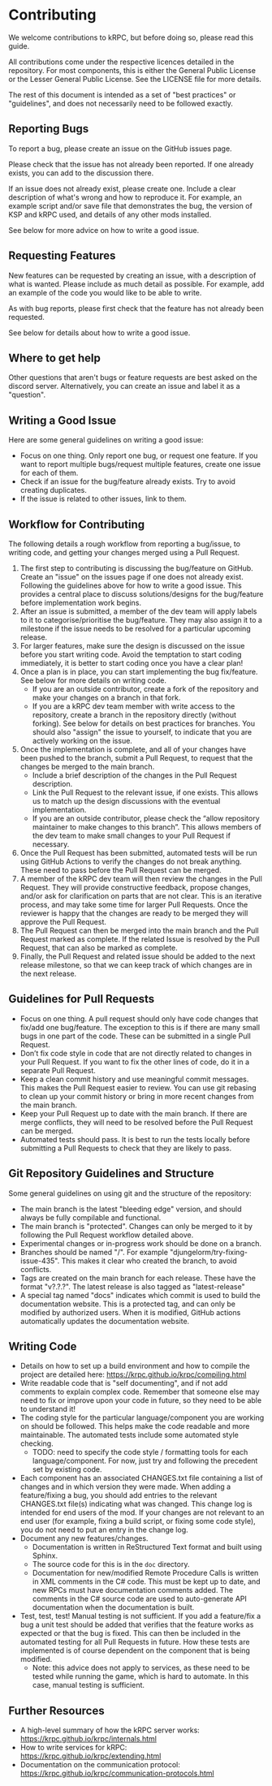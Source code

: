 # Contributing

We welcome contributions to kRPC, but before doing so, please read this guide.

All contributions come under the respective licences detailed in the repository. For most
components, this is either the General Public License or the Lesser General Public License. See the
LICENSE file for more details.

The rest of this document is intended as a set of "best practices" or "guidelines", and does not
necessarily need to be followed exactly.

## Reporting Bugs

To report a bug, please create an issue on the GitHub issues page.

Please check that the issue has not already been reported. If one already exists, you can add to the
discussion there.

If an issue does not already exist, please create one. Include a clear description of what's wrong
and how to reproduce it. For example, an example script and/or save file that demonstrates the bug,
the version of KSP and kRPC used, and details of any other mods installed.

See below for more advice on how to write a good issue.

## Requesting Features

New features can be requested by creating an issue, with a description of what is wanted. Please
include as much detail as possible. For example, add an example of the code you would like to be
able to write.

As with bug reports, please first check that the feature has not already been requested.

See below for details about how to write a good issue.

## Where to get help

Other questions that aren't bugs or feature requests are best asked on the discord
server. Alternatively, you can create an issue and label it as a "question".

## Writing a Good Issue

Here are some general guidelines on writing a good issue:
 * Focus on one thing. Only report one bug, or request one feature. If you want to report multiple
   bugs/request multiple features, create one issue for each of them.
 * Check if an issue for the bug/feature already exists. Try to avoid creating duplicates.
 * If the issue is related to other issues, link to them.

## Workflow for Contributing

The following details a rough workflow from reporting a bug/issue, to writing code, and getting your
changes merged using a Pull Request.
 1) The first step to contributing is discussing the bug/feature on GitHub. Create an "issue" on the
    issues page if one does not already exist. Following the guidelines above for how to write a good
    issue. This provides a central place to discuss solutions/designs for the bug/feature before
    implementation work begins.
 1) After an issue is submitted, a member of the dev team will apply labels to it to
    categorise/prioritise the bug/feature. They may also assign it to a milestone if the issue needs
    to be resolved for a particular upcoming release.
 1) For larger features, make sure the design is discussed on the issue before you start writing
    code. Avoid the temptation to start coding immediately, it is better to start coding once you
    have a clear plan!
 1) Once a plan is in place, you can start implementing the bug fix/feature. See below for more
    details on writing code.
     * If you are an outside contributor, create a fork of the repository and make your changes on a
       branch in that fork.
     * If you are a kRPC dev team member with write access to the repository, create a branch in the
       repository directly (without forking). See below for details on best practices for
       branches. You should also "assign" the issue to yourself, to indicate that you are actively
       working on the issue.
 1) Once the implementation is complete, and all of your changes have been pushed to the branch,
    submit a Pull Request, to request that the changes be merged to the main branch.
     * Include a brief description of the changes in the Pull Request description.
     * Link the Pull Request to the relevant issue, if one exists. This allows us to match up the
       design discussions with the eventual implementation.
     * If you are an outside contributor, please check the “allow repository maintainer to make
       changes to this branch”. This allows members of the dev team to make small changes to your
       Pull Request if necessary.
 1) Once the Pull Request has been submitted, automated tests will be run using GitHub Actions to
    verify the changes do not break anything. These need to pass before the Pull Request can be
    merged.
 1) A member of the kRPC dev team will then review the changes in the Pull Request. They will provide
    constructive feedback, propose changes, and/or ask for clarification on parts that are not
    clear. This is an iterative process, and may take some time for larger Pull Requests. Once the
    reviewer is happy that the changes are ready to be merged they will approve the Pull Request.
 1) The Pull Request can then be merged into the main branch and the Pull Request marked as
    complete. If the related Issue is resolved by the Pull Request, that can also be marked as
    complete.
 1) Finally, the Pull Request and related issue should be added to the next release milestone, so
    that we can keep track of which changes are in the next release.

## Guidelines for Pull Requests

 * Focus on one thing. A pull request should only have code changes that fix/add one
   bug/feature. The exception to this is if there are many small bugs in one part of the code. These
   can be submitted in a single Pull Request.
 * Don’t fix code style in code that are not directly related to changes in your Pull Request. If
   you want to fix the other lines of code, do it in a separate Pull Request.
 * Keep a clean commit history and use meaningful commit messages. This makes the Pull Request
   easier to review. You can use git rebasing to clean up your commit history or bring in more
   recent changes from the main branch.
 * Keep your Pull Request up to date with the main branch. If there are merge conflicts, they will
   need to be resolved before the Pull Request can be merged.
 * Automated tests should pass. It is best to run the tests locally before submitting a Pull
   Requests to check that they are likely to pass.

## Git Repository Guidelines and Structure

Some general guidelines on using git and the structure of the repository:
 * The main branch is the latest "bleeding edge" version, and should always be fully compilable and
   functional.
 * The main branch is "protected". Changes can only be merged to it by following the Pull Request
   workflow detailed above.
 * Experimental changes or in-progress work should be done on a branch.
 * Branches should be named "<username>/<name>". For example "djungelorm/try-fixing-issue-435". This
   makes it clear who created the branch, to avoid conflicts.
 * Tags are created on the main branch for each release. These have the format "v?.?.?". The latest
   release is also tagged as "latest-release"
 * A special tag named "docs" indicates which commit is used to build the documentation
   website. This is a protected tag, and can only be modified by authorized users. When it is
   modified, GitHub actions automatically updates the documentation website.

## Writing Code

 * Details on how to set up a build environment and how to compile the project are detailed here:
   https://krpc.github.io/krpc/compiling.html
 * Write readable code that is "self documenting", and if not add comments to explain complex
   code. Remember that someone else may need to fix or improve upon your code in future, so they
   need to be able to understand it!
 * The coding style for the particular language/component you are working on should be
   followed. This helps make the code readable and more maintainable. The automated tests include
   some automated style checking.
    * TODO: need to specify the code style / formatting tools for each language/component. For now,
      just try and following the precedent set by existing code.
 * Each component has an associated CHANGES.txt file containing a list of changes and in which
   version they were made. When adding a feature/fixing a bug, you should add entries to the
   relevant CHANGES.txt file(s) indicating what was changed. This change log is intended for end
   users of the mod. If your changes are not relevant to an end user (for example, fixing a build
   script, or fixing some code style), you do not need to put an entry in the change log.
 * Document any new features/changes.
    * Documentation is written in ReStructured Text format and built using Sphinx.
    * The source code for this is in the `doc` directory.
    * Documentation for new/modified Remote Procedure Calls is written in XML comments in the C#
      code. This must be kept up to date, and new RPCs must have documentation comments added. The
      comments in the C# source code are used to auto-generate API documentation when the
      documentation is built.
 * Test, test, test! Manual testing is not sufficient. If you add a feature/fix a bug a unit test
   should be added that verifies that the feature works as expected or that the bug is fixed. This
   can then be included in the automated testing for all Pull Requests in future. How these tests
   are implemented is of course dependent on the component that is being modified.
    * Note: this advice does not apply to services, as these need to be tested while running the
      game, which is hard to automate. In this case, manual testing is sufficient.

## Further Resources

 * A high-level summary of how the kRPC server works: https://krpc.github.io/krpc/internals.html
 * How to write services for kRPC: https://krpc.github.io/krpc/extending.html
 * Documentation on the communication protocol:
   https://krpc.github.io/krpc/communication-protocols.html
